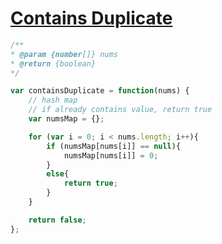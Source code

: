 # [Contains Duplicate](https://leetcode.com/problems/contains-duplicate/)

```js
/**
* @param {number[]} nums
* @return {boolean}
*/

var containsDuplicate = function(nums) {
    // hash map
    // if already contains value, return true
    var numsMap = {};

    for (var i = 0; i < nums.length; i++){
        if (numsMap[nums[i]] == null){
            numsMap[nums[i]] = 0;
        }
        else{
            return true;
        }
    }

    return false;
};
```